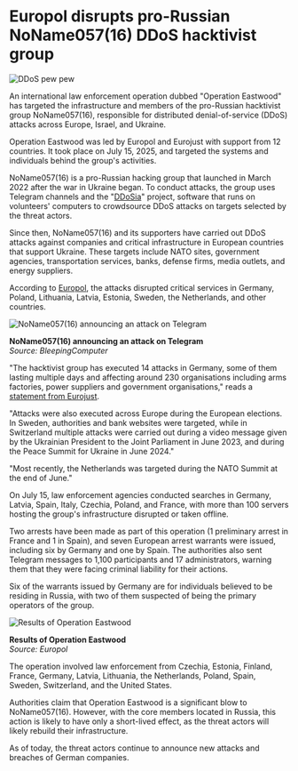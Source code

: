 # Europol disrupts pro-Russian NoName057(16) DDoS hacktivist group

![DDoS pew pew](https://www.bleepstatic.com/content/hl-images/2022/08/17/global-pew-pew.jpg)

An international law enforcement operation dubbed "Operation Eastwood" has targeted the infrastructure and members of the pro-Russian hacktivist group NoName057(16), responsible for distributed denial-of-service (DDoS) attacks across Europe, Israel, and Ukraine.

Operation Eastwood was led by Europol and Eurojust with support from 12 countries. It took place on July 15, 2025, and targeted the systems and individuals behind the group's activities.

NoName057(16) is a pro-Russian hacking group that launched in March 2022 after the war in Ukraine began. To conduct attacks, the group uses Telegram channels and the "[DDoSia](https://www.bleepingcomputer.com/news/security/pro-russia-ddosia-hacktivist-project-sees-2-400-percent-membership-increase/)" project, software that runs on volunteers' computers to crowdsource DDoS attacks on targets selected by the threat actors.

Since then, NoName057(16) and its supporters have carried out DDoS attacks against companies and critical infrastructure in European countries that support Ukraine. These targets include NATO sites, government agencies, transportation services, banks, defense firms, media outlets, and energy suppliers.

According to [Europol](https://www.europol.europa.eu/media-press/newsroom/news/global-operation-targets-noname05716-pro-russian-cybercrime-network), the attacks disrupted critical services in Germany, Poland, Lithuania, Latvia, Estonia, Sweden, the Netherlands, and other countries.​

![NoName057(16) announcing an attack on Telegram](https://www.bleepstatic.com/images/news/security/d/data-breaches/n/noname/noname-target-announcement.jpg)

**NoName057(16) announcing an attack on Telegram**  
_Source: BleepingComputer_

"The hacktivist group has executed 14 attacks in Germany, some of them lasting multiple days and affecting around 230 organisations including arms factories, power suppliers and government organisations," reads a [statement from Eurojust](https://www.eurojust.europa.eu/news/hacktivist-group-responsible-cyberattacks-critical-infrastructure-europe-taken-down).

"Attacks were also executed across Europe during the European elections. In Sweden, authorities and bank websites were targeted, while in Switzerland multiple attacks were carried out during a video message given by the Ukrainian President to the Joint Parliament in June 2023, and during the Peace Summit for Ukraine in June 2024."

"Most recently, the Netherlands was targeted during the NATO Summit at the end of June."

On July 15, law enforcement agencies conducted searches in Germany, Latvia, Spain, Italy, Czechia, Poland, and France, with more than 100 servers hosting the group's infrastructure disrupted or taken offline.

Two arrests have been made as part of this operation (1 preliminary arrest in France and 1 in Spain), and seven European arrest warrants were issued, including six by Germany and one by Spain. The authorities also sent Telegram messages to 1,100 participants and 17 administrators, warning them that they were facing criminal liability for their actions.

Six of the warrants issued by Germany are for individuals believed to be residing in Russia, with two of them suspected of being the primary operators of the group.

![Results of Operation Eastwood](https://www.bleepstatic.com/images/news/security/d/data-breaches/n/noname/operation-eastwood.jpg)

**Results of Operation Eastwood**  
_Source: Europol_

The operation involved law enforcement from Czechia, Estonia, Finland, France, Germany, Latvia, Lithuania, the Netherlands, Poland, Spain, Sweden, Switzerland, and the United States.

Authorities claim that Operation Eastwood is a significant blow to NoName057(16). However, with the core members located in Russia, this action is likely to have only a short-lived effect, as the threat actors will likely rebuild their infrastructure.

As of today, the threat actors continue to announce new attacks and breaches of German companies.